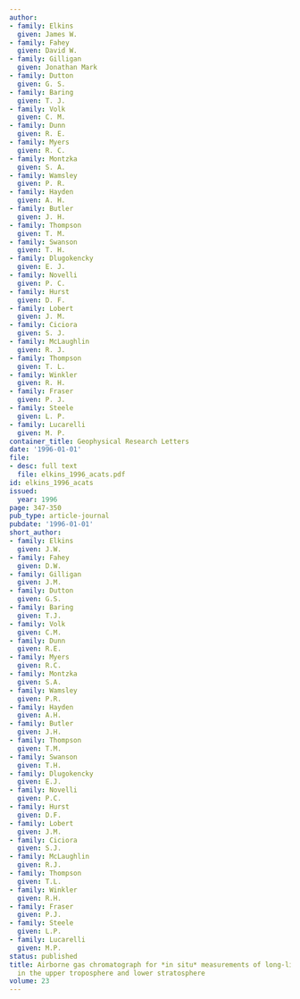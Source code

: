 ```yaml
---
author:
- family: Elkins
  given: James W.
- family: Fahey
  given: David W.
- family: Gilligan
  given: Jonathan Mark
- family: Dutton
  given: G. S.
- family: Baring
  given: T. J.
- family: Volk
  given: C. M.
- family: Dunn
  given: R. E.
- family: Myers
  given: R. C.
- family: Montzka
  given: S. A.
- family: Wamsley
  given: P. R.
- family: Hayden
  given: A. H.
- family: Butler
  given: J. H.
- family: Thompson
  given: T. M.
- family: Swanson
  given: T. H.
- family: Dlugokencky
  given: E. J.
- family: Novelli
  given: P. C.
- family: Hurst
  given: D. F.
- family: Lobert
  given: J. M.
- family: Ciciora
  given: S. J.
- family: McLaughlin
  given: R. J.
- family: Thompson
  given: T. L.
- family: Winkler
  given: R. H.
- family: Fraser
  given: P. J.
- family: Steele
  given: L. P.
- family: Lucarelli
  given: M. P.
container_title: Geophysical Research Letters
date: '1996-01-01'
file:
- desc: full text
  file: elkins_1996_acats.pdf
id: elkins_1996_acats
issued:
  year: 1996
page: 347-350
pub_type: article-journal
pubdate: '1996-01-01'
short_author:
- family: Elkins
  given: J.W.
- family: Fahey
  given: D.W.
- family: Gilligan
  given: J.M.
- family: Dutton
  given: G.S.
- family: Baring
  given: T.J.
- family: Volk
  given: C.M.
- family: Dunn
  given: R.E.
- family: Myers
  given: R.C.
- family: Montzka
  given: S.A.
- family: Wamsley
  given: P.R.
- family: Hayden
  given: A.H.
- family: Butler
  given: J.H.
- family: Thompson
  given: T.M.
- family: Swanson
  given: T.H.
- family: Dlugokencky
  given: E.J.
- family: Novelli
  given: P.C.
- family: Hurst
  given: D.F.
- family: Lobert
  given: J.M.
- family: Ciciora
  given: S.J.
- family: McLaughlin
  given: R.J.
- family: Thompson
  given: T.L.
- family: Winkler
  given: R.H.
- family: Fraser
  given: P.J.
- family: Steele
  given: L.P.
- family: Lucarelli
  given: M.P.
status: published
title: Airborne gas chromatograph for *in situ* measurements of long-lived species
  in the upper troposphere and lower stratosphere
volume: 23
---
```


